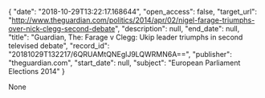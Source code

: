 {
  "date": "2018-10-29T13:22:17.168644", 
  "open_access": false, 
  "target_url": "http://www.theguardian.com/politics/2014/apr/02/nigel-farage-triumphs-over-nick-clegg-second-debate", 
  "description": null, 
  "end_date": null, 
  "title": "Guardian, The: Farage v Clegg: Ukip leader triumphs in second televised debate", 
  "record_id": "20181029T132217/6QRUAMtQNEglJ9LQWRMN6A==", 
  "publisher": "theguardian.com", 
  "start_date": null, 
  "subject": "European Parliament Elections 2014"
}

None